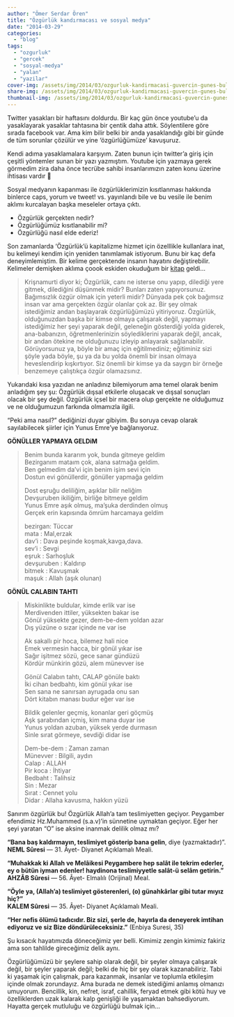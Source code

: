 ```yaml
---
author: "Ömer Serdar Ören"
title: "Özgürlük kandırmacası ve sosyal medya"
date: "2014-03-29"
categories: 
  - "blog"
tags: 
  - "ozgurluk"
  - "gercek"
  - "sosyal-medya"
  - "yalan"
  - "yazilar"
cover-img: /assets/img/2014/03/ozgurluk-kandirmacasi-guvercin-gunes-bulut-kafes-bing-image-creator-ai.jpeg
share-img: /assets/img/2014/03/ozgurluk-kandirmacasi-guvercin-gunes-bulut-kafes-bing-image-creator-ai.jpeg
thumbnail-img: /assets/img/2014/03/ozgurluk-kandirmacasi-guvercin-gunes-bulut-kafes-bing-image-creator-ai.jpeg
---
```



Twitter yasakları bir haftasını doldurdu. Bir kaç gün önce youtube’u da yasaklayarak yasaklar tahtasına bir çentik daha attık. Söylentilere göre sırada facebook var. Ama kim bilir belki bir anda yasaklandığı gibi bir günde de tüm sorunlar çözülür ve yine ‘özgürlüğümüze’ kavuşuruz.

Kendi adıma yasaklamalara karşıyım. Zaten bunun için twitter’a giriş için çeşitli yöntemler sunan bir yazı yazmıştım. Youtube için yazmaya gerek görmedim zira daha önce tecrübe sahibi insanlarımızın zaten konu üzerine ihtisası vardır 🙂

Sosyal medyanın kapanması ile özgürlüklerimizin kısıtlanması hakkında binlerce caps, yorum ve tweet! vs. yayınlandı bile ve bu vesile ile benim aklımı kurcalayan başka meseleler ortaya çıktı.

- Özgürlük gerçekten nedir?
- Özgürlüğümüz kısıtlanabilir mi?
- Özgürlüğü nasıl elde ederiz!

Son zamanlarda ‘Özgürlük’ü kapitalizme hizmet için özelllikle kullanlara inat, bu kelimeyi kendim için yeniden tanımlamak istiyorum. Bunu bir kaç defa deneyimlemiştim. Bir kelime gerçektende insanın hayatını değiştirebilir. Kelimeler demişken aklıma çoook eskiden okuduğum bir [kitap](http://www.kitapyurdu.com/kitap/default.asp?id=43013) geldi…

> Krişnamurti diyor ki; Özgürlük, canı ne isterse onu yapıp, dilediği yere gitmek, dilediğini düşünmek midir? Bunları zaten yapıyorsunuz. Bağımsızlık özgür olmak için yeterli midir? Dünyada pek çok bağımsız insan var ama gerçekten özgür olanlar çok az. Bir şey olmak istediğimiz andan başlayarak özgürlüğümüzü yitiriyoruz. Özgürlük, olduğunuzdan başka bir kimse olmaya çalışarak değil, yapmayı istediğimiz her şeyi yaparak değil, geleneğin gösterdiği yolda giderek, ana-babanızın, öğretmenlerinizin söylediklerini yaparak değil, ancak, bir andan ötekine ne olduğunuzu izleyip anlayarak sağlanabilir. Görüyorsunuz ya, böyle bir amaç için eğitilmediniz; eğitiminiz sizi şöyle yada böyle, şu ya da bu yolda önemli bir insan olmaya heveslendirip kışkırtıyor. Siz önemli bir kimse ya da saygın bir örneğe benzemeye çalıştıkça özgür olamazsınız.

Yukarıdaki kısa yazıdan ne anladınız bilemiyorum ama temel olarak benim anladığım şey şu: Özgürlük dışsal etkilerle oluşacak ve dışsal sonuçları olacak bir şey değil. Özgürlük içsel bir macera olup gerçekte ne olduğumuz ve ne olduğumuzun farkında olmamızla ilgili.

“Peki ama nasıl?” dediğinizi duyar gibiyim. Bu soruya cevap olarak sayılabilecek şiirler için Yunus Emre’ye bağlanıyoruz.

**GÖNÜLLER YAPMAYA GELDiM**

> Benim bunda kararım yok, bunda gitmeye geldim  
> Bezirganım mataım çok, alana satmağa geldim.  
> Ben gelmedim da’vi için benim işim sevi için  
> Dostun evi gönüllerdir, gönüller yapmağa geldim  
> 
> Dost eşruğu deliliğim, aşıklar bilir neliğim  
> Devşuruben ikiliğim, birliğe bitmeye geldim  
> Yunus Emre aşık olmuş, ma’şuka derdinden olmuş  
> Gerçek erin kapısında ömrüm harcamaya geldim  
> 
> bezirgan: Tüccar  
> mata : Mal,erzak  
> dav’i : Dava peşinde koşmak,kavga,dava.  
> sev’i : Sevgi  
> eşruk : Sarhoşluk  
> devşuruben : Kaldırıp  
> bitmek : Kavuşmak  
> maşuk : Allah (aşık olunan)

**GÖNÜL CALABIN TAHTI**

> Miskinlikte buldular, kimde erlik var ise  
> Merdivenden ittiler, yüksekten bakar ise  
> Gönül yüksekte gezer, dem-be-dem yoldan azar  
> Dış yüzüne o sızar içinde ne var ise  
> 
> Ak sakallı pir hoca, bilemez hali nice  
> Emek vermesin hacca, bir gönül yıkar ise  
> Sağır işitmez sözü, gece sanar gündüzü  
> Kördür münkirin gözü, alem münevver ise  
> 
> Gönül Calabın tahtı, CALAP gönüle baktı  
> İki cihan bedbahtı, kim gönül yıkar ise  
> Sen sana ne sanırsan ayrugada onu san  
> Dört kitabın manası budur eğer var ise  
>  
> Bildik gelenler geçmiş, konanlar geri göçmüş  
> Aşk şarabından içmiş, kim mana duyar ise  
> Yunus yoldan azuban, yüksek yerde durmasın  
> Sinle sırat görmeye, sevdiği didar ise  
>  
> Dem-be-dem : Zaman zaman  
> Münevver : Bilgili, aydın  
> Calap : ALLAH  
> Pir koca : İhtiyar  
> Bedbaht : Talihsiz  
> Sin : Mezar  
> Sırat : Cennet yolu  
> Didar : Allaha kavusma, hakkın yüzü

Sanırım özgürlük bu! Özgürlük Allah’a tam teslimiyetten geçiyor. Peygamber efendimiz Hz.Muhammed (s.a.v)’in sünnetine uymaktan geçiyor. Eğer her şeyi yaratan “O” ise aksine inanmak delilik olmaz mı?

**“Bana baş kaldırmayın, teslimiyet gösterip bana gelin**, diye (yazmaktadır)”. **NEML Sûresi** — 31. Âyet- Diyanet Açıklamalı Meali.

**“Muhakkak ki Allah ve Melâikesi Peygambere hep salât ile tekrim ederler, ey o bütün iyman edenler! haydinona teslimiyyetle salât-ü selâm getirin.”**  
**AHZÂB Sûresi** — 56. Âyet- Elmalılı (Orijinal) Meal.

**“Öyle ya, (Allah’a) teslimiyet gösterenleri, (o) günahkârlar gibi tutar mıyız hiç?”**  
**KALEM Sûresi** — 35. Âyet- Diyanet Açıklamalı Meali.

**“Her nefis ölümü tadıcıdır. Biz sizi, şerle de, hayırla da deneyerek imtihan ediyoruz ve siz Bize döndürüleceksiniz.”** (Enbiya Suresi, 35)

Şu kısacık hayatımızda döneceğimiz yer belli. Kimimiz zengin kimimiz fakiriz ama son tahlilde gireceğimiz delik aynı.

Özgürlüğümüzü bir şeylere sahip olarak değil, bir şeyler olmaya çalışarak değil, bir şeyler yaparak değil; belki de hiç bir şey olarak kazanabiliriz. Tabi ki yaşamak için çalışmak, para kazanmak, insanlar ve toplumla etkileşim içinde olmak zorundayız. Ama burada ne demek istediğimi anlamış olmanızı umuyorum. Bencillik, kin, nefret, israf, cahillik, feryad etmek gibi kötü huy ve özelliklerden uzak kalarak kalp genişliği ile yaşamaktan bahsediyorum. Hayatta gerçek mutluluğu ve özgürlüğü bulmak için…
